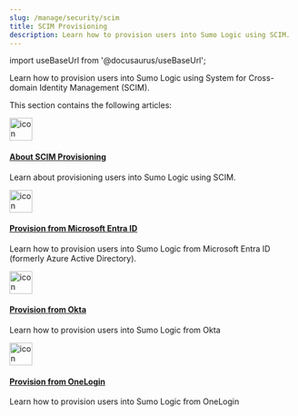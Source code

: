 ```yaml
---
slug: /manage/security/scim
title: SCIM Provisioning
description: Learn how to provision users into Sumo Logic using SCIM. 
---
```


import useBaseUrl from '@docusaurus/useBaseUrl';

Learn how to provision users into Sumo Logic using System for Cross-domain Identity Management (SCIM).

This section contains the following articles:

<div className="box-wrapper" >
<div className="box smallbox card">
  <div className="container">
  <a href="/docs/manage/security/scim/about-scim-provisioning"><img src={useBaseUrl('img/icons/general/session.png')} alt="icon" width="40"/><h4>About SCIM Provisioning</h4></a>
  <p>Learn about provisioning users into Sumo Logic using SCIM.</p>
  </div>
</div>
<div className="box smallbox card">
  <div className="container">
  <a href="/docs/manage/security/scim/provision-from-microsoft-entra-id"><img src={useBaseUrl('img/icons/general/session.png')} alt="icon" width="40"/><h4>Provision from Microsoft Entra ID</h4></a>
  <p>Learn how to provision users into Sumo Logic from Microsoft Entra ID (formerly Azure Active Directory).</p>
  </div>
</div>
<div className="box smallbox card">
  <div className="container">
  <a href="/docs/manage/security/scim/provision-from-okta"><img src={useBaseUrl('img/icons/general/session.png')} alt="icon" width="40"/><h4>Provision from Okta</h4></a>
  <p>Learn how to provision users into Sumo Logic from Okta</p>
  </div>
</div>
<div className="box smallbox card">
  <div className="container">
  <a href="/docs/manage/security/scim/provision-from-onelogin"><img src={useBaseUrl('img/icons/general/session.png')} alt="icon" width="40"/><h4>Provision from OneLogin</h4></a>
  <p>Learn how to provision users into Sumo Logic from OneLogin</p>
  </div>
</div>
</div>